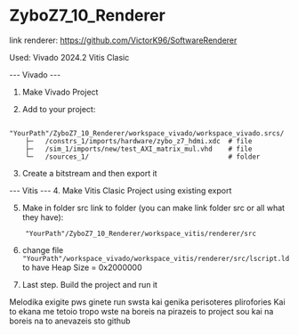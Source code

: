# ZyboZ7_10_Renderer

link renderer: https://github.com/VictorK96/SoftwareRenderer

Used:
    Vivado 2024.2
    Vitis Clasic

--- Vivado ---
1. Make Vivado Project

2. Add to your project:
```
    "YourPath"/ZyboZ7_10_Renderer/workspace_vivado/workspace_vivado.srcs/
    ├─   /constrs_1/imports/hardware/zybo_z7_hdmi.xdc  # file
    ├─   /sim_1/imports/new/test_AXI_matrix_mul.vhd    # file
    └─   /sources_1/                                   # folder
```

3. Create a bitstream and then export it

--- Vitis ---
4. Make Vitis Clasic Project using existing export

5. Make in folder src link to folder (you can make link folder src or all what they have):
```
    "YourPath"/ZyboZ7_10_Renderer/workspace_vitis/renderer/src
```

6. change file ```"YourPath"/workspace_vivado/workspace_vitis/renderer/src/lscript.ld``` to have Heap Size = 0x2000000

7. Last step. Build the project and run it


Melodika exigite pws ginete run swsta kai genika perisoteres plirofories
Kai to ekana me tetoio tropo wste na boreis na pirazeis to project sou kai na boreis na to anevazeis sto github
